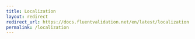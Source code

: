 ```yaml
---
title: Localization
layout: redirect
redirect_url: https://docs.fluentvalidation.net/en/latest/localization.html
permalink: /localization
---
```

